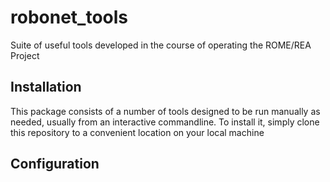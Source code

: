 # robonet_tools
Suite of useful tools developed in the course of operating the ROME/REA Project

## Installation

This package consists of a number of tools designed to be run manually as needed, usually from an interactive commandline. 
To install it, simply clone this repository to a convenient location on your local machine

## Configuration
